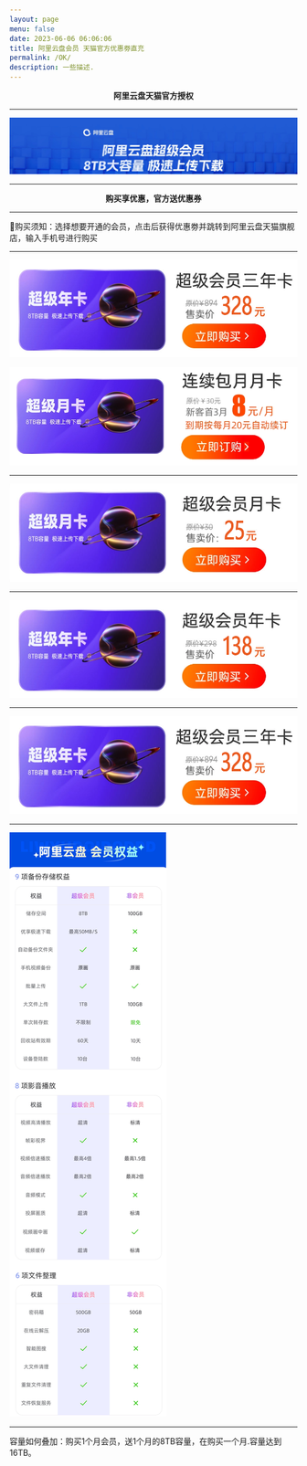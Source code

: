 ```yaml
---
layout: page
menu: false
date: 2023-06-06 06:06:06
title: 阿里云盘会员 天猫官方优惠劵直充
permalink: /OK/
description: 一些描述.
---
```


<center><b>阿里云盘天猫官方授权</b></center>

---

<img src="/assets/img/ok/top.webp" alt="阿里云盘会员直充" >

---

<center><b>购买享优惠，官方送优惠券</b></center>

---

🔔购买须知：选择想要开通的会员，点击后获得优惠劵并跳转到阿里云盘天猫旗舰店，输入手机号进行购买

---

<a href="https://uland.taobao.com/coupon/edetail?e=PXBG94QvnialhHvvyUNXZfh8CuWt5YH5OVuOuRD5gLJMmdsrkidbOWBzzpT26idJh8iXsI2gzhz%2FbftJuewd9ZZRSXkVKslE2hHNx1zzgrK6fzF0wKGPVw4WjeBGZqQFz9%2BBiv4XoRcUcLJJYP0Uq5lvDADUDTeHRiuxU0i9W%2BtjA4Pbdc6dEXsK1eK%2BmoM1PFIZ8R1tl3RxAW23%2Fjk21Bys3sPrR9YQcxWHXcLM471%2BUgIXj2RdLc5KxSKWkOYD5fBbjt5%2FxWIjPB6wO%2BEqydor8TYink5sdDLSCREV95Us0wauqPtwZm88%2B5%2B6ayxSF2QonSHFOtOSPsM2CWJNcOW4BgFGCWxt&traceId=213d8c9016961495837152672ec21e&union_lens=lensId%3APUB%401696149584%400be085cd_0b0e_18aea64ba49_9709%4001%40eyJmbG9vcklkIjo2MTQyOSwiic3BtQiiI6Il9wb3J0YWxfdjJfcGFnZXNfcHJvbW9fZ29vZHNfZGV0YWlsX2h0bSJ9" target="_blank"><img src="/assets/img/OK/2nian.png" alt="2年会员"></a>

<a href="https://s.click.taobao.com/BWFhu8u" target="_blank"><img src="/assets/img/OK/lianxu1yue.png" alt="连续包月"></a>

---

<a href="https://s.click.taobao.com/iJVgu8u" target="_blank"><img src="/assets/img/OK/1yue.png" alt="1月会员"></a>

---

<a href="https://s.click.taobao.com/HuYrT8u" target="_blank"><img src="/assets/img/OK/1nian.png" alt="1年会员"></a>

---

<a href="https://s.click.taobao.com/eY0hu8u" target="_blank"><img src="/assets/img/OK/3nian.png" alt="3年会员"></a>

---

<img src="/assets/img/OK/dibu.webp" alt="会员权益">

---

容量如何叠加：购买1个月会员，送1个月的8TB容量，在购买一个月.容量达到16TB。